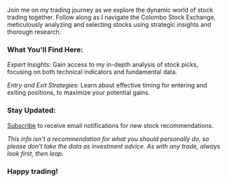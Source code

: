 Join me on my trading journey as we explore the dynamic world of stock trading together. Follow along as I navigate the Colombo Stock Exchange, meticulously analyzing and selecting stocks using strategic insights and thorough research.

### What You'll Find Here:

*Expert Insights:* Gain access to my in-depth analysis of stock picks, focusing on both technical indicators and fundamental data.

*Entry and Exit Strategies:* Learn about effective timing for entering and exiting positions, to maximize your potential gains.

### Stay Updated:
<a href="mailto:stockpicks.lk@gmail.com?subject=Subscription Request&body=I would like to subscribe to email notifications for new stock recommendations posted on your blog.">Subscribe</a> to receive email notifications for new stock recommendations. 

*This info isn't a recommendation for what you should personally do, so please don't take the data as investment advice. As with any trade, always look first, then leap.*

### Happy trading!
